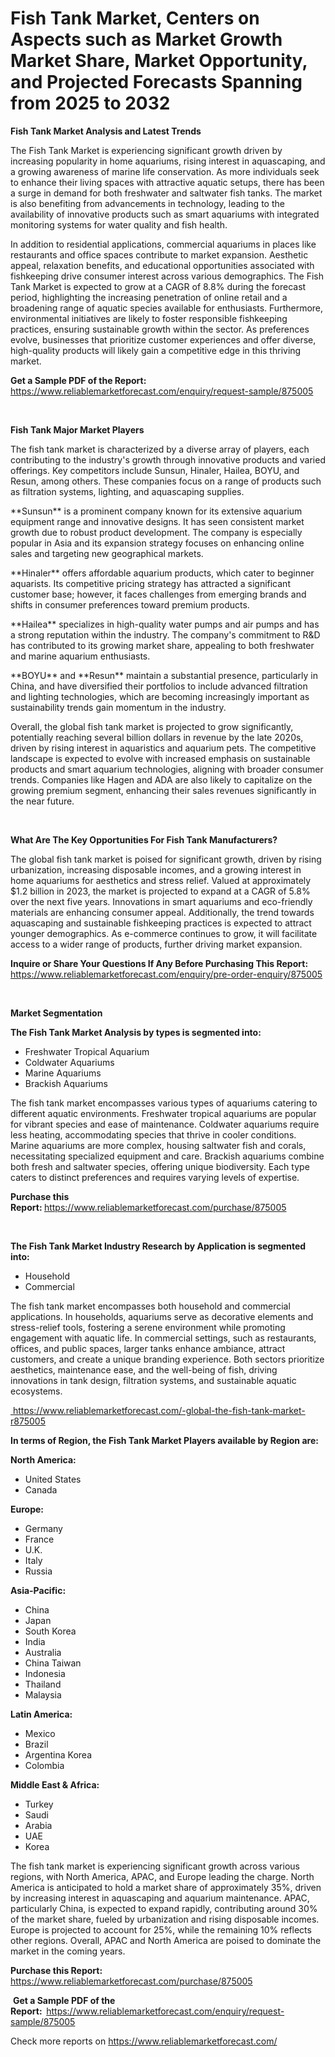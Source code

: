 <p><h1>Fish Tank Market, Centers on Aspects such as Market Growth Market Share, Market Opportunity, and Projected Forecasts Spanning from 2025 to 2032</h1></p><p><strong>Fish Tank Market Analysis and Latest Trends</strong></p>
<p><p>The Fish Tank Market is experiencing significant growth driven by increasing popularity in home aquariums, rising interest in aquascaping, and a growing awareness of marine life conservation. As more individuals seek to enhance their living spaces with attractive aquatic setups, there has been a surge in demand for both freshwater and saltwater fish tanks. The market is also benefiting from advancements in technology, leading to the availability of innovative products such as smart aquariums with integrated monitoring systems for water quality and fish health.</p><p>In addition to residential applications, commercial aquariums in places like restaurants and office spaces contribute to market expansion. Aesthetic appeal, relaxation benefits, and educational opportunities associated with fishkeeping drive consumer interest across various demographics. The Fish Tank Market is expected to grow at a CAGR of 8.8% during the forecast period, highlighting the increasing penetration of online retail and a broadening range of aquatic species available for enthusiasts. Furthermore, environmental initiatives are likely to foster responsible fishkeeping practices, ensuring sustainable growth within the sector. As preferences evolve, businesses that prioritize customer experiences and offer diverse, high-quality products will likely gain a competitive edge in this thriving market.</p></p>
<p><strong>Get a Sample PDF of the Report:&nbsp;</strong> <a href="https://www.reliablemarketforecast.com/enquiry/request-sample/875005?utm_campaign=2721&utm_medium=2&utm_source=Github&utm_content=ia&utm_term=21032025&utm_id=fish-tank">https://www.reliablemarketforecast.com/enquiry/request-sample/875005</a></p>
<p>&nbsp;</p>
<p><strong>Fish Tank Major Market Players</strong></p>
<p><p>The fish tank market is characterized by a diverse array of players, each contributing to the industry's growth through innovative products and varied offerings. Key competitors include Sunsun, Hinaler, Hailea, BOYU, and Resun, among others. These companies focus on a range of products such as filtration systems, lighting, and aquascaping supplies.</p><p>**Sunsun** is a prominent company known for its extensive aquarium equipment range and innovative designs. It has seen consistent market growth due to robust product development. The company is especially popular in Asia and its expansion strategy focuses on enhancing online sales and targeting new geographical markets.</p><p>**Hinaler** offers affordable aquarium products, which cater to beginner aquarists. Its competitive pricing strategy has attracted a significant customer base; however, it faces challenges from emerging brands and shifts in consumer preferences toward premium products.</p><p>**Hailea** specializes in high-quality water pumps and air pumps and has a strong reputation within the industry. The company's commitment to R&D has contributed to its growing market share, appealing to both freshwater and marine aquarium enthusiasts.</p><p>**BOYU** and **Resun** maintain a substantial presence, particularly in China, and have diversified their portfolios to include advanced filtration and lighting technologies, which are becoming increasingly important as sustainability trends gain momentum in the industry.</p><p>Overall, the global fish tank market is projected to grow significantly, potentially reaching several billion dollars in revenue by the late 2020s, driven by rising interest in aquaristics and aquarium pets. The competitive landscape is expected to evolve with increased emphasis on sustainable products and smart aquarium technologies, aligning with broader consumer trends. Companies like Hagen and ADA are also likely to capitalize on the growing premium segment, enhancing their sales revenues significantly in the near future.</p></p>
<p>&nbsp;</p>
<p><strong>What Are The Key Opportunities For Fish Tank Manufacturers?</strong></p>
<p><p>The global fish tank market is poised for significant growth, driven by rising urbanization, increasing disposable incomes, and a growing interest in home aquariums for aesthetics and stress relief. Valued at approximately $1.2 billion in 2023, the market is projected to expand at a CAGR of 5.8% over the next five years. Innovations in smart aquariums and eco-friendly materials are enhancing consumer appeal. Additionally, the trend towards aquascaping and sustainable fishkeeping practices is expected to attract younger demographics. As e-commerce continues to grow, it will facilitate access to a wider range of products, further driving market expansion.</p></p>
<p><strong>Inquire or Share Your Questions If Any Before Purchasing This Report:</strong> <a href="https://www.reliablemarketforecast.com/enquiry/pre-order-enquiry/875005?utm_campaign=2721&utm_medium=2&utm_source=Github&utm_content=ia&utm_term=21032025&utm_id=fish-tank">https://www.reliablemarketforecast.com/enquiry/pre-order-enquiry/875005</a></p>
<p>&nbsp;</p>
<p><strong>Market Segmentation</strong></p>
<p><strong>The Fish Tank Market Analysis by types is segmented into:</strong></p>
<p><ul><li>Freshwater Tropical Aquarium</li><li>Coldwater Aquariums</li><li>Marine Aquariums</li><li>Brackish Aquariums</li></ul></p>
<p><p>The fish tank market encompasses various types of aquariums catering to different aquatic environments. Freshwater tropical aquariums are popular for vibrant species and ease of maintenance. Coldwater aquariums require less heating, accommodating species that thrive in cooler conditions. Marine aquariums are more complex, housing saltwater fish and corals, necessitating specialized equipment and care. Brackish aquariums combine both fresh and saltwater species, offering unique biodiversity. Each type caters to distinct preferences and requires varying levels of expertise.</p></p>
<p><strong>Purchase this Report:&nbsp;</strong><a href="https://www.reliablemarketforecast.com/purchase/875005?utm_campaign=2721&utm_medium=2&utm_source=Github&utm_content=ia&utm_term=21032025&utm_id=fish-tank">https://www.reliablemarketforecast.com/purchase/875005</a></p>
<p>&nbsp;</p>
<p><strong>The Fish Tank Market Industry Research by Application is segmented into:</strong></p>
<p><ul><li>Household</li><li>Commercial</li></ul></p>
<p><p>The fish tank market encompasses both household and commercial applications. In households, aquariums serve as decorative elements and stress-relief tools, fostering a serene environment while promoting engagement with aquatic life. In commercial settings, such as restaurants, offices, and public spaces, larger tanks enhance ambiance, attract customers, and create a unique branding experience. Both sectors prioritize aesthetics, maintenance ease, and the well-being of fish, driving innovations in tank design, filtration systems, and sustainable aquatic ecosystems.</p></p>
<p><a href="https://www.reliablemarketforecast.com/-global-the-fish-tank-market-r875005?utm_campaign=2721&utm_medium=2&utm_source=Github&utm_content=ia&utm_term=21032025&utm_id=fish-tank">&nbsp;https://www.reliablemarketforecast.com/-global-the-fish-tank-market-r875005</a></p>
<p><strong>In terms of Region, the Fish Tank Market Players available by Region are:</strong></p>
<p>
    <p> <strong> North America: </strong>
        <ul>
            <li>United States</li>
            <li>Canada</li>
        </ul>
        </p> 
    <p> <strong> Europe: </strong>
        <ul>
            <li>Germany</li>
            <li>France</li>
            <li>U.K.</li>
            <li>Italy</li>
            <li>Russia</li>
        </ul>
        </p> 
    <p> <strong> Asia-Pacific: </strong>
        <ul>
            <li>China</li>
            <li>Japan</li>
            <li>South Korea</li>
            <li>India</li>
            <li>Australia</li>
            <li>China Taiwan</li>
            <li>Indonesia</li>
            <li>Thailand</li>
            <li>Malaysia</li>
        </ul>
        </p> 
    <p> <strong> Latin America: </strong>
        <ul>
            <li>Mexico</li>
            <li>Brazil</li>
            <li>Argentina Korea</li>
            <li>Colombia</li>
        </ul>
        </p> 
    <p> <strong> Middle East & Africa: </strong>
        <ul>
            <li>Turkey</li>
            <li>Saudi</li>
            <li>Arabia</li>
            <li>UAE</li>
            <li>Korea</li>
        </ul>
    </p>
    </p>
<p><p>The fish tank market is experiencing significant growth across various regions, with North America, APAC, and Europe leading the charge. North America is anticipated to hold a market share of approximately 35%, driven by increasing interest in aquascaping and aquarium maintenance. APAC, particularly China, is expected to expand rapidly, contributing around 30% of the market share, fueled by urbanization and rising disposable incomes. Europe is projected to account for 25%, while the remaining 10% reflects other regions. Overall, APAC and North America are poised to dominate the market in the coming years.</p></p>
<p><strong>Purchase this Report: </strong><a href="https://www.reliablemarketforecast.com/purchase/875005?utm_campaign=2721&utm_medium=2&utm_source=Github&utm_content=ia&utm_term=21032025&utm_id=fish-tank">https://www.reliablemarketforecast.com/purchase/875005</a></p>
<p>&nbsp;<strong>Get a Sample PDF of the Report:&nbsp;&nbsp;</strong><a href="https://www.reliablemarketforecast.com/enquiry/request-sample/875005?utm_campaign=2721&utm_medium=2&utm_source=Github&utm_content=ia&utm_term=21032025&utm_id=fish-tank">https://www.reliablemarketforecast.com/enquiry/request-sample/875005</a></p>
<p><strong></strong></p>
<p>Check more reports on <a href="https://www.reliablemarketforecast.com/?utm_campaign=2721&utm_medium=2&utm_source=Github&utm_content=ia&utm_term=21032025&utm_id=fish-tank">https://www.reliablemarketforecast.com/</a></p>